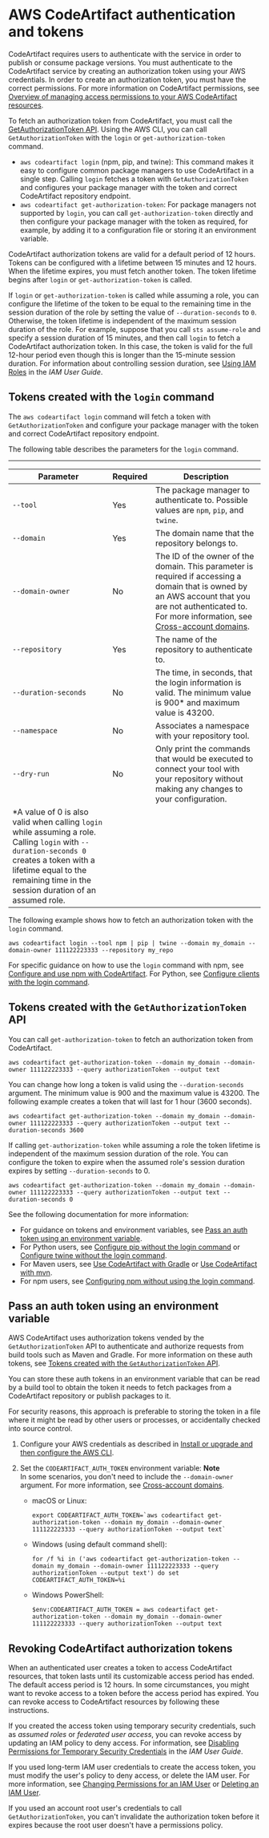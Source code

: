 # AWS CodeArtifact authentication and tokens<a name="tokens-authentication"></a>

CodeArtifact requires users to authenticate with the service in order to publish or consume package versions\. You must authenticate to the CodeArtifact service by creating an authorization token using your AWS credentials\. In order to create an authorization token, you must have the correct permissions\. For more information on CodeArtifact permissions, see [Overview of managing access permissions to your AWS CodeArtifact resources](auth-and-access-control-iam-access-control-identity-based.md)\.

To fetch an authorization token from CodeArtifact, you must call the [GetAuthorizationToken API](https://docs.aws.amazon.com/codeartifact/latest/APIReference/API_GetAuthorizationToken.html)\. Using the AWS CLI, you can call `GetAuthorizationToken` with the `login` or `get-authorization-token` command\.
+ `aws codeartifact login` \(npm, pip, and twine\): This command makes it easy to configure common package managers to use CodeArtifact in a single step\. Calling `login` fetches a token with `GetAuthorizationToken` and configures your package manager with the token and correct CodeArtifact repository endpoint\.
+ `aws codeartifact get-authorization-token`: For package managers not supported by `login`, you can call `get-authorization-token` directly and then configure your package manager with the token as required, for example, by adding it to a configuration file or storing it an environment variable\.

CodeArtifact authorization tokens are valid for a default period of 12 hours\. Tokens can be configured with a lifetime between 15 minutes and 12 hours\. When the lifetime expires, you must fetch another token\. The token lifetime begins after `login` or `get-authorization-token` is called\.

If `login` or `get-authorization-token` is called while assuming a role, you can configure the lifetime of the token to be equal to the remaining time in the session duration of the role by setting the value of `--duration-seconds` to `0`\. Otherwise, the token lifetime is independent of the maximum session duration of the role\. For example, suppose that you call `sts assume-role` and specify a session duration of 15 minutes, and then call `login` to fetch a CodeArtifact authorization token\. In this case, the token is valid for the full 12\-hour period even though this is longer than the 15\-minute session duration\. For information about controlling session duration, see [Using IAM Roles](https://docs.aws.amazon.com/IAM/latest/UserGuide/id_roles_use.html) in the *IAM User Guide*\.

## Tokens created with the `login` command<a name="auth-token-login"></a>

The `aws codeartifact login` command will fetch a token with `GetAuthorizationToken` and configure your package manager with the token and correct CodeArtifact repository endpoint\.

The following table describes the parameters for the `login` command\.


****  

| Parameter | Required | Description | 
| --- | --- | --- | 
| `--tool` | Yes | The package manager to authenticate to\. Possible values are `npm`, `pip`, and `twine`\. | 
| `--domain` | Yes | The domain name that the repository belongs to\. | 
| `--domain-owner` | No | The ID of the owner of the domain\. This parameter is required if accessing a domain that is owned by an AWS account that you are not authenticated to\. For more information, see [Cross\-account domains](domain-overview.md#domain-overview-cross-account)\. | 
| `--repository` | Yes | The name of the repository to authenticate to\. | 
| `--duration-seconds` | No | The time, in seconds, that the login information is valid\. The minimum value is 900\* and maximum value is 43200\. | 
| `--namespace` | No | Associates a namespace with your repository tool\. | 
| `--dry-run` | No | Only print the commands that would be executed to connect your tool with your repository without making any changes to your configuration\. | 
| \*A value of 0 is also valid when calling `login` while assuming a role\. Calling `login` with `--duration-seconds 0` creates a token with a lifetime equal to the remaining time in the session duration of an assumed role\. | 

The following example shows how to fetch an authorization token with the `login` command\.

```
aws codeartifact login --tool npm | pip | twine --domain my_domain --domain-owner 111122223333 --repository my_repo
```

For specific guidance on how to use the `login` command with npm, see [Configure and use npm with CodeArtifact](npm-auth.md)\. For Python, see [Configure clients with the login command](python-configure.md)\.

## Tokens created with the `GetAuthorizationToken` API<a name="get-auth-token-api"></a>

You can call `get-authorization-token` to fetch an authorization token from CodeArtifact\.

```
aws codeartifact get-authorization-token --domain my_domain --domain-owner 111122223333 --query authorizationToken --output text
```

You can change how long a token is valid using the `--duration-seconds` argument\. The minimum value is 900 and the maximum value is 43200\. The following example creates a token that will last for 1 hour \(3600 seconds\)\. 

```
aws codeartifact get-authorization-token --domain my_domain --domain-owner 111122223333 --query authorizationToken --output text --duration-seconds 3600
```

If calling `get-authorization-token` while assuming a role the token lifetime is independent of the maximum session duration of the role\. You can configure the token to expire when the assumed role's session duration expires by setting `--duration-seconds` to 0\.

```
aws codeartifact get-authorization-token --domain my_domain --domain-owner 111122223333 --query authorizationToken --output text --duration-seconds 0
```

See the following documentation for more information:
+ For guidance on tokens and environment variables, see [Pass an auth token using an environment variable](#env-var)\.
+ For Python users, see [Configure pip without the login command](python-configure-without-pip.md) or [Configure twine without the login command](python-configure-twine.md)\.
+ For Maven users, see [Use CodeArtifact with Gradle](maven-gradle.md) or [Use CodeArtifact with mvn](maven-mvn.md)\.
+ For npm users, see [Configuring npm without using the login command](npm-auth.md#configuring-npm-without-using-the-login-command)\.

## Pass an auth token using an environment variable<a name="env-var"></a>

AWS CodeArtifact uses authorization tokens vended by the `GetAuthorizationToken` API to authenticate and authorize requests from build tools such as Maven and Gradle\. For more information on these auth tokens, see [Tokens created with the `GetAuthorizationToken` API](#get-auth-token-api)\.

You can store these auth tokens in an environment variable that can be read by a build tool to obtain the token it needs to fetch packages from a CodeArtifact repository or publish packages to it\. 

For security reasons, this approach is preferable to storing the token in a file where it might be read by other users or processes, or accidentally checked into source control\.

1. Configure your AWS credentials as described in [Install or upgrade and then configure the AWS CLI](get-set-up-install-cli.md)\. 

1. Set the `CODEARTIFACT_AUTH_TOKEN` environment variable:
**Note**  
In some scenarios, you don't need to include the `--domain-owner` argument\. For more information, see [Cross\-account domains](domain-overview.md#domain-overview-cross-account)\.
   + macOS or Linux:

     ```
     export CODEARTIFACT_AUTH_TOKEN=`aws codeartifact get-authorization-token --domain my_domain --domain-owner 111122223333 --query authorizationToken --output text`
     ```
   + Windows \(using default command shell\):

     ```
     for /f %i in ('aws codeartifact get-authorization-token --domain my_domain --domain-owner 111122223333 --query authorizationToken --output text') do set CODEARTIFACT_AUTH_TOKEN=%i
     ```
   + Windows PowerShell:

     ```
     $env:CODEARTIFACT_AUTH_TOKEN = aws codeartifact get-authorization-token --domain my_domain --domain-owner 111122223333 --query authorizationToken --output text
     ```

## Revoking CodeArtifact authorization tokens<a name="revoke-access"></a>

 When an authenticated user creates a token to access CodeArtifact resources, that token lasts until its customizable access period has ended\. The default access period is 12 hours\. In some circumstances, you might want to revoke access to a token before the access period has expired\. You can revoke access to CodeArtifact resources by following these instructions\.

 If you created the access token using temporary security credentials, such as *assumed roles* or *federated user access*, you can revoke access by updating an IAM policy to deny access\. For information, see [Disabling Permissions for Temporary Security Credentials](https://docs.aws.amazon.com/IAM/latest/UserGuide/id_credentials_temp_control-access_disable-perms.html) in the *IAM User Guide*\. 

 If you used long\-term IAM user credentials to create the access token, you must modify the user's policy to deny access, or delete the IAM user\. For more information, see [Changing Permissions for an IAM User](https://docs.aws.amazon.com/IAM/latest/UserGuide/id_users_change-permissions.html) or [Deleting an IAM User](https://docs.aws.amazon.com/IAM/latest/UserGuide/id_users_manage.html#id_users_deleting)\. 

 If you used an account root user's credentials to call `GetAuthorizationToken`, you can't invalidate the authorization token before it expires because the root user doesn't have a permissions policy\.